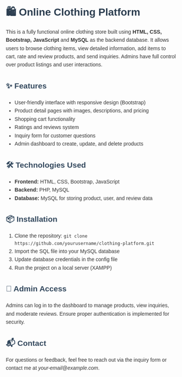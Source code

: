 <div style="font-family: Arial, sans-serif; line-height: 1.6; color: #333; padding: 20px;">
  <h1 style="color: #2c3e50;">🛍️ Online Clothing Platform</h1>
  
  <p>
    This is a fully functional online clothing store built using <strong>HTML, CSS, Bootstrap, JavaScript</strong> and <strong>MySQL</strong> as the backend database. It allows users to browse clothing items, view detailed information, add items to cart, rate and review products, and send inquiries. Admins have full control over product listings and user interactions.
  </p>

  <h2 style="color: #34495e;">✨ Features</h2>
  <ul>
    <li>User-friendly interface with responsive design (Bootstrap)</li>
    <li>Product detail pages with images, descriptions, and pricing</li>
    <li>Shopping cart functionality</li>
    <li>Ratings and reviews system</li>
    <li>Inquiry form for customer questions</li>
    <li>Admin dashboard to create, update, and delete products</li>
  </ul>

  <h2 style="color: #34495e;">🛠️ Technologies Used</h2>
  <ul>
    <li><strong>Frontend:</strong> HTML, CSS, Bootstrap, JavaScript</li>
    <li><strong>Backend:</strong> PHP, MySQL</li>
    <li><strong>Database:</strong> MySQL for storing product, user, and review data</li>
  </ul>

  <h2 style="color: #34495e;">📦 Installation</h2>
  <ol>
    <li>Clone the repository: <code>git clone https://github.com/yourusername/clothing-platform.git</code></li>
    <li>Import the SQL file into your MySQL database</li>
    <li>Update database credentials in the config file</li>
    <li>Run the project on a local server (XAMPP)</li>
  </ol>

  <h2 style="color: #34495e;">🔐 Admin Access</h2>
  <p>
    Admins can log in to the dashboard to manage products, view inquiries, and moderate reviews. Ensure proper authentication is implemented for security.
  </p>

  <h2 style="color: #34495e;">📬 Contact</h2>
  <p>
    For questions or feedback, feel free to reach out via the inquiry form or contact me at <em>your-email@example.com</em>.
  </p>
</div>
